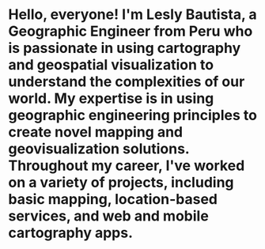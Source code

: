# Hello, everyone! I'm Lesly Bautista, a Geographic Engineer from Peru who is passionate in using cartography and geospatial visualization to understand the complexities of our world. My expertise is in using geographic engineering principles to create novel mapping and geovisualization solutions. Throughout my career, I've worked on a variety of projects, including basic mapping, location-based services, and web and mobile cartography apps.

